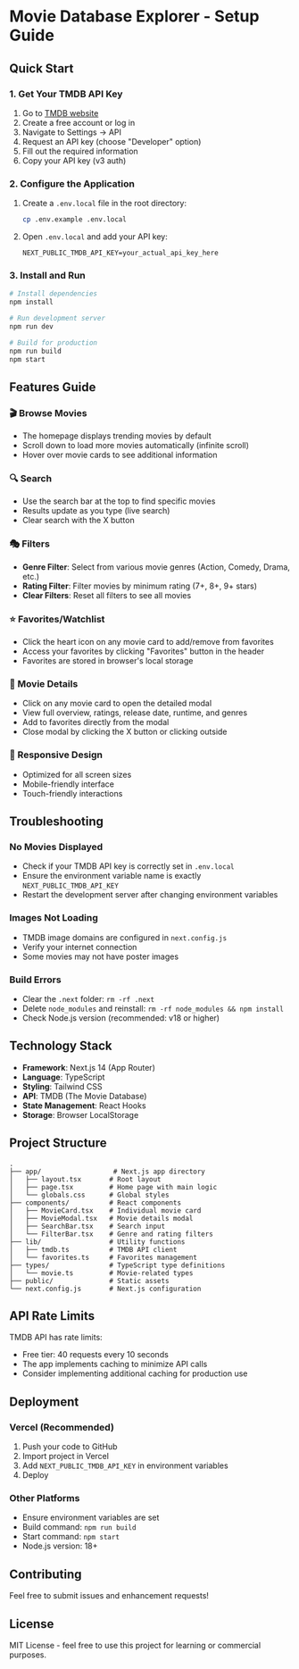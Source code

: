 # Movie Database Explorer - Setup Guide

## Quick Start

### 1. Get Your TMDB API Key

1. Go to [TMDB website](https://www.themoviedb.org/)
2. Create a free account or log in
3. Navigate to Settings → API
4. Request an API key (choose "Developer" option)
5. Fill out the required information
6. Copy your API key (v3 auth)

### 2. Configure the Application

1. Create a `.env.local` file in the root directory:
   ```bash
   cp .env.example .env.local
   ```

2. Open `.env.local` and add your API key:
   ```
   NEXT_PUBLIC_TMDB_API_KEY=your_actual_api_key_here
   ```

### 3. Install and Run

```bash
# Install dependencies
npm install

# Run development server
npm run dev

# Build for production
npm run build
npm start
```

## Features Guide

### 🎬 Browse Movies
- The homepage displays trending movies by default
- Scroll down to load more movies automatically (infinite scroll)
- Hover over movie cards to see additional information

### 🔍 Search
- Use the search bar at the top to find specific movies
- Results update as you type (live search)
- Clear search with the X button

### 🎭 Filters
- **Genre Filter**: Select from various movie genres (Action, Comedy, Drama, etc.)
- **Rating Filter**: Filter movies by minimum rating (7+, 8+, 9+ stars)
- **Clear Filters**: Reset all filters to see all movies

### ⭐ Favorites/Watchlist
- Click the heart icon on any movie card to add/remove from favorites
- Access your favorites by clicking "Favorites" button in the header
- Favorites are stored in browser's local storage

### 📝 Movie Details
- Click on any movie card to open the detailed modal
- View full overview, ratings, release date, runtime, and genres
- Add to favorites directly from the modal
- Close modal by clicking the X button or clicking outside

### 📱 Responsive Design
- Optimized for all screen sizes
- Mobile-friendly interface
- Touch-friendly interactions

## Troubleshooting

### No Movies Displayed
- Check if your TMDB API key is correctly set in `.env.local`
- Ensure the environment variable name is exactly `NEXT_PUBLIC_TMDB_API_KEY`
- Restart the development server after changing environment variables

### Images Not Loading
- TMDB image domains are configured in `next.config.js`
- Verify your internet connection
- Some movies may not have poster images

### Build Errors
- Clear the `.next` folder: `rm -rf .next`
- Delete `node_modules` and reinstall: `rm -rf node_modules && npm install`
- Check Node.js version (recommended: v18 or higher)

## Technology Stack

- **Framework**: Next.js 14 (App Router)
- **Language**: TypeScript
- **Styling**: Tailwind CSS
- **API**: TMDB (The Movie Database)
- **State Management**: React Hooks
- **Storage**: Browser LocalStorage

## Project Structure

```
.
├── app/                  # Next.js app directory
│   ├── layout.tsx       # Root layout
│   ├── page.tsx         # Home page with main logic
│   └── globals.css      # Global styles
├── components/          # React components
│   ├── MovieCard.tsx    # Individual movie card
│   ├── MovieModal.tsx   # Movie details modal
│   ├── SearchBar.tsx    # Search input
│   └── FilterBar.tsx    # Genre and rating filters
├── lib/                 # Utility functions
│   ├── tmdb.ts          # TMDB API client
│   └── favorites.ts     # Favorites management
├── types/               # TypeScript type definitions
│   └── movie.ts         # Movie-related types
├── public/              # Static assets
└── next.config.js       # Next.js configuration
```

## API Rate Limits

TMDB API has rate limits:
- Free tier: 40 requests every 10 seconds
- The app implements caching to minimize API calls
- Consider implementing additional caching for production use

## Deployment

### Vercel (Recommended)
1. Push your code to GitHub
2. Import project in Vercel
3. Add `NEXT_PUBLIC_TMDB_API_KEY` in environment variables
4. Deploy

### Other Platforms
- Ensure environment variables are set
- Build command: `npm run build`
- Start command: `npm start`
- Node.js version: 18+

## Contributing

Feel free to submit issues and enhancement requests!

## License

MIT License - feel free to use this project for learning or commercial purposes.
